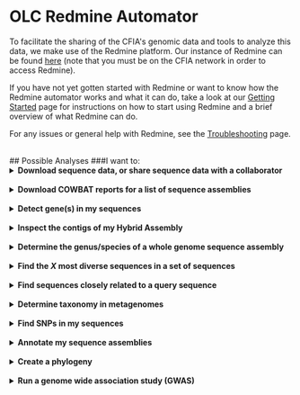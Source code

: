 # OLC Redmine Automator

To facilitate the sharing of the CFIA's genomic data and tools to analyze this data, we make use of the Redmine
platform. Our instance of Redmine can be found [here](https://redmine.biodiversity.agr.gc.ca) (note that you must be on
the CFIA network in order to access Redmine).

If you have not yet gotten started with Redmine or want to know how the Redmine automator works and what it can do,
take a look at our [Getting Started](getting_started.md) page for instructions on how to start using Redmine and a
brief overview of what Redmine can do.

For any issues or general help with Redmine, see the [Troubleshooting](troubleshooting.md) page.

<br>
## Possible Analyses
###I want to:
<details>
  <summary><b>Download sequence data, or share sequence data with a collaborator</b></summary>  
  To retrieve a zip file of your sequence data (which can also be shared with external collaborators) use automators:  

   * [**External retrieve**](data/external_retrieve.md) - exports a list of sequences in a zipped file

</details>
<br>
<details>
  <summary><b>Download COWBAT reports for a list of sequence assemblies</b></summary>  
  To retrieve a zip file of the COWBAT assembly pipeline reports for your list of SeqIDs:  

   * [**Report retrieve**](data/report_retrieve.md) - exports a csv file of the legacy_combinedMetadata for your sequences, as well as a zip file containing all reports for those sequences.

</details>
<br>
<details>
  <summary><b>Detect gene(s) in my sequences</b></summary>  
  Automators that allow you to screen sequence(s) for gene targets:  

   * [**GeneSeekr**](analysis/geneseekr.md) - assemblies only  
   * [**KMA**](analysis/kma.md) - allows you to screen raw reads and assemblies
   * [**CARDRGI**](analysis/cardrgi.md) - *specific to AMR detection*

</details>
<br>
<details>
  <summary><b>Inspect the contigs of my Hybrid Assembly</b></summary>  
  Automators that allow you to retrieve gfa (graph files) for your hybrid assemblies:  

   * [**gfaretrieve**](analysis/gfa_retrieve.md) - hybrid assemblies only (MIN sequences)  


</details>
<br>
<details>
  <summary><b>Determine the genus/species of a whole genome sequence assembly</b></summary>  
  If you are unsure of the genus/species of your isolate, you can use the automator:  

   * [**Unknownisolate**](analysis/unknownisolate.md) - compares WGS assembly to ATCC and RefSeq genomes, and determines rMLST type. Outputs a GROBI report for probably identity.

</details>
<br>
<details>
  <summary><b>Find the <i>X</i> most diverse sequences in a set of sequences</b></summary>  
  If you want to find a number of diverse (e.g. distantly related) sequences from a set of sequences :  

   * [**diversitree**](analysis/diversitree.md) - will output a list based on user's requested number of sequences.

</details>
<br>
<details>
  <summary><b>Find sequences closely related to a query sequence</b></summary>  
  If you want to find <i>X</i> number of closest strains in a list to a query SeqID:  

   * [**NearTree**](analysis/neartree.md) - calculates the most closely related strains to your query SeqID based on MASH distance

</details>
<br>
<details>
  <summary><b>Determine taxonomy in metagenomes</b></summary>  
  If you want to detect the different organisms in your metagenomic sequence, you can use the automators:  

   * [**Metaphlan**](analysis/metaphlan.md) - more specific than Kraken2, but less sensitive.
   * [**Kraken2/Bracken**](analysis/kraken2.md) - more sensitive than metaphlan, but likely to give false positives to closely related genera/species. Bracken is more accurate than Kraken2 and Metaphlan4 (according to our publication [Cooper et al, 2023](https://bmcmicrobiol.biomedcentral.com/articles/10.1186/s12866-023-03148-6)).

</details>
<br>
<details>
  <summary><b>Find SNPs in my sequences</b></summary>  
  To detect single nucleotide polymorphisms (SNPs) in your sequences, you can use the automators:  

   * [**SNVPhyl**](analysis/snvphyl.md) - 
   * [**Snippy**](analysis/snippy.md) - 

</details>
<br>
<details>
  <summary><b>Annotate my sequence assemblies</b></summary>  
  To annotate your sequence assemblies, you can use the automators:  

   * [**Prokka**](analysis/prokka.md) - whole genome annotation to identify features in gDNA (bacterial, archaeal, and viral)
   * **Bakta** - automator currently under development

</details>
<br>
<details>
  <summary><b>Create a phylogeny</b></summary>  
  To create a phylogenetic tree from a list of sequences, you can use the automators:  

   * [**MASHtree**](analysis/mashtree.md) - creates a phylogeny using MASH distances
   * [**bcgtree**](analysis/bcgtree.md) - builds a phylogeny using bacterial core genes ("107 essential single-copy core genes")
   * **iqtree** - automator currently under development

</details>
<br>
<details>
  <summary><b>Run a genome wide association study (GWAS)</b></summary>  
  You can use the automators:  

   * [**Roary/Scoary**](analysis/roary.md) - 
   * [**Pyseer**](analysis/pyseer.md) - 

</details>
<br>
